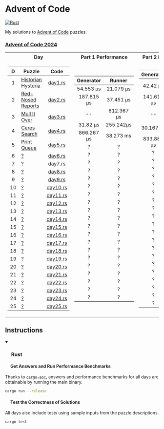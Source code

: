 # Advent of Code

<p>
  <a href="https://github.com/Famoto/AdventOfCode2024/actions/workflows/rust.yml">   <img alt="Rust"   src="https://github.com/Famoto/AdventOfCode2024/actions/workflows/rust.yml/badge.svg"></a>
</p>

My solutions to [Advent of Code](https://adventofcode.com) puzzles.

### [Advent of Code 2024](https://adventofcode.com/2024)

<table>
<tr><th>Day</th><th>Part 1 Performance</th><th>Part 2 Performance</th></tr>
<tr><td>

| D  | Puzzle                                                    |           Code           |
|:--:|-----------------------------------------------------------|:------------------------:|
| 1  | [Historian Hysteria](https://adventofcode.com/2024/day/1) |  [day1.rs](src/day1.rs)  |
| 2  | [Red-Nosed Reports](https://adventofcode.com/2024/day/2)  |  [day2.rs](src/day2.rs)  |
| 3  | [Mull It Over](https://adventofcode.com/2024/day/3)       |  [day3.rs](src/day3.rs)  |
| 4  | [Ceres Search](https://adventofcode.com/2024/day/4)       |  [day4.rs](src/day4.rs)  |
| 5  | [Print Queue](https://adventofcode.com/2024/day/5)        |  [day5.rs](src/day5.rs)  |
| 6  | [?](https://adventofcode.com/2024/day/6)                  |  [day6.rs](src/day6.rs)  |
| 7  | [?](https://adventofcode.com/2024/day/7)                  |  [day7.rs](src/day7.rs)  |
| 8  | [?](https://adventofcode.com/2024/day/8)                  |  [day8.rs](src/day8.rs)  |
| 9  | [?](https://adventofcode.com/2024/day/9)                  |  [day9.rs](src/day9.rs)  |
| 10 | [?](https://adventofcode.com/2024/day/10)                 | [day10.rs](src/day10.rs) |
| 11 | [?](https://adventofcode.com/2024/day/11)                 | [day11.rs](src/day11.rs) |
| 12 | [?](https://adventofcode.com/2024/day/12)                 | [day12.rs](src/day12.rs) |
| 13 | [?](https://adventofcode.com/2024/day/13)                 | [day13.rs](src/day13.rs) |
| 14 | [?](https://adventofcode.com/2024/day/14)                 | [day14.rs](src/day14.rs) |
| 15 | [?](https://adventofcode.com/2024/day/15)                 | [day15.rs](src/day15.rs) |
| 16 | [?](https://adventofcode.com/2024/day/16)                 | [day16.rs](src/day16.rs) |
| 17 | [?](https://adventofcode.com/2024/day/17)                 | [day17.rs](src/day17.rs) |
| 18 | [?](https://adventofcode.com/2024/day/18)                 | [day18.rs](src/day18.rs) |
| 19 | [?](https://adventofcode.com/2024/day/19)                 | [day19.rs](src/day19.rs) |
| 20 | [?](https://adventofcode.com/2024/day/20)                 | [day20.rs](src/day20.rs) |
| 21 | [?](https://adventofcode.com/2024/day/21)                 | [day21.rs](src/day21.rs) |
| 22 | [?](https://adventofcode.com/2024/day/22)                 | [day22.rs](src/day22.rs) |
| 23 | [?](https://adventofcode.com/2024/day/23)                 | [day23.rs](src/day23.rs) |
| 24 | [?](https://adventofcode.com/2024/day/24)                 | [day24.rs](src/day24.rs) |
| 25 | [?](https://adventofcode.com/2024/day/25)                 | [day25.rs](src/day25.rs) |

</td><td>

| Generator  |   Runner   |
|:----------:|:----------:|
| 54.553 µs  | 21.079 µs  |
| 187.815 µs | 37.451 µs  |
|     --     | 612.367 µs |
|  31.82 µs  | 255.242µs  |
| 866.267 µs | 38.273 ms  |
|     ?      |     ?      |
|     ?      |     ?      |
|     ?      |     ?      |
|     ?      |     ?      |
|     ?      |     ?      |
|     ?      |     ?      |
|     ?      |     ?      |
|     ?      |     ?      |
|     ?      |     ?      |
|     ?      |     ?      |
|     ?      |     ?      |
|     ?      |     ?      |
|     ?      |     ?      |
|     ?      |     ?      |
|     ?      |     ?      |
|     ?      |     ?      |
|     ?      |     ?      |
|     ?      |     ?      |
|     ?      |     ?      |
|     ?      |     ?      |

</td><td>

| Generator  |   Runner   |
|:----------:|:----------:|
|  42.42 µs  | 192.804 µs |
| 141.617 µs | 219.144 µs |
|     --     | 601.015 µs |
| 30.167 µs  | 114.336 µs |
| 833.887 µs | 55.487 ms  |
|     ?      |     ?      |
|     ?      |     ?      |
|     ?      |     ?      |
|     ?      |     ?      |
|     ?      |     ?      |
|     ?      |     ?      |
|     ?      |     ?      |
|     ?      |     ?      |
|     ?      |     ?      |
|     ?      |     ?      |
|     ?      |     ?      |
|     ?      |     ?      |
|     ?      |     ?      |
|     ?      |     ?      |
|     ?      |     ?      |
|     ?      |     ?      |
|     ?      |     ?      |
|     ?      |     ?      |
|     ?      |     ?      |
|     ?      |     ?      |

</td></tr>
</table>

## Instructions

<details open>
<summary><h3><a href="#-rust"><img src="https://rustacean.net/assets/rustacean-flat-noshadow.svg" width="16" height="16"></a> Rust</h3></summary>

#### <a href="#-test-the-correctness-of-solutions"><img src="https://www.svgrepo.com/show/271355/rocket-ship-rocket.svg" width="14" height="14"></a> Get Answers and Run Performance Benchmarks

Thanks to [`cargo-aoc`](https://github.com/gobanos/cargo-aoc), answers and performance benchmarks for all days are
obtainable by running the main binary.

```bash
cargo run --release
```

#### <a href="#-test-the-correctness-of-solutions"><img src="https://www.svgrepo.com/show/269868/lab.svg" width="14" height="14"></a> Test the Correctness of Solutions

All days also include tests using sample inputs from the puzzle descriptions.

```bash
cargo test
```

</details>
